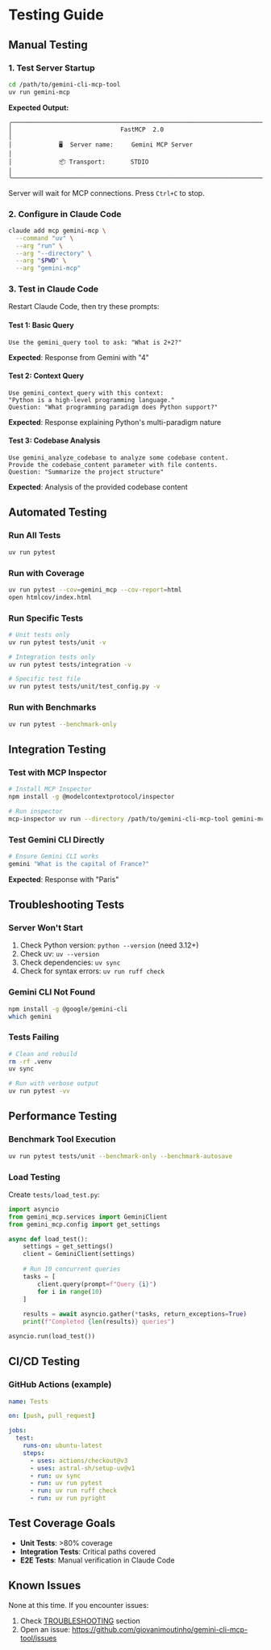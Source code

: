 # Testing Guide

## Manual Testing

### 1. Test Server Startup

```bash
cd /path/to/gemini-cli-mcp-tool
uv run gemini-mcp
```

**Expected Output:**
```
╭────────────────────────────────────────────────────────────────────────────╮
│                              FastMCP  2.0                                  │
│             🖥️  Server name:     Gemini MCP Server                          │
│             📦 Transport:       STDIO                                      │
╰────────────────────────────────────────────────────────────────────────────╯
```

Server will wait for MCP connections. Press `Ctrl+C` to stop.

### 2. Configure in Claude Code

```bash
claude add mcp gemini-mcp \
  --command "uv" \
  --arg "run" \
  --arg "--directory" \
  --arg "$PWD" \
  --arg "gemini-mcp"
```

### 3. Test in Claude Code

Restart Claude Code, then try these prompts:

#### Test 1: Basic Query
```
Use the gemini_query tool to ask: "What is 2+2?"
```

**Expected**: Response from Gemini with "4"

#### Test 2: Context Query
```
Use gemini_context_query with this context:
"Python is a high-level programming language."
Question: "What programming paradigm does Python support?"
```

**Expected**: Response explaining Python's multi-paradigm nature

#### Test 3: Codebase Analysis
```
Use gemini_analyze_codebase to analyze some codebase content.
Provide the codebase_content parameter with file contents.
Question: "Summarize the project structure"
```

**Expected**: Analysis of the provided codebase content

## Automated Testing

### Run All Tests

```bash
uv run pytest
```

### Run with Coverage

```bash
uv run pytest --cov=gemini_mcp --cov-report=html
open htmlcov/index.html
```

### Run Specific Tests

```bash
# Unit tests only
uv run pytest tests/unit -v

# Integration tests only
uv run pytest tests/integration -v

# Specific test file
uv run pytest tests/unit/test_config.py -v
```

### Run with Benchmarks

```bash
uv run pytest --benchmark-only
```

## Integration Testing

### Test with MCP Inspector

```bash
# Install MCP Inspector
npm install -g @modelcontextprotocol/inspector

# Run inspector
mcp-inspector uv run --directory /path/to/gemini-cli-mcp-tool gemini-mcp
```

### Test Gemini CLI Directly

```bash
# Ensure Gemini CLI works
gemini "What is the capital of France?"
```

**Expected**: Response with "Paris"

## Troubleshooting Tests

### Server Won't Start

1. Check Python version: `python --version` (need 3.12+)
2. Check uv: `uv --version`
3. Check dependencies: `uv sync`
4. Check for syntax errors: `uv run ruff check`

### Gemini CLI Not Found

```bash
npm install -g @google/gemini-cli
which gemini
```

### Tests Failing

```bash
# Clean and rebuild
rm -rf .venv
uv sync

# Run with verbose output
uv run pytest -vv
```

## Performance Testing

### Benchmark Tool Execution

```bash
uv run pytest tests/unit --benchmark-only --benchmark-autosave
```

### Load Testing

Create `tests/load_test.py`:

```python
import asyncio
from gemini_mcp.services import GeminiClient
from gemini_mcp.config import get_settings

async def load_test():
    settings = get_settings()
    client = GeminiClient(settings)
    
    # Run 10 concurrent queries
    tasks = [
        client.query(prompt=f"Query {i}")
        for i in range(10)
    ]
    
    results = await asyncio.gather(*tasks, return_exceptions=True)
    print(f"Completed {len(results)} queries")

asyncio.run(load_test())
```

## CI/CD Testing

### GitHub Actions (example)

```yaml
name: Tests

on: [push, pull_request]

jobs:
  test:
    runs-on: ubuntu-latest
    steps:
      - uses: actions/checkout@v3
      - uses: astral-sh/setup-uv@v1
      - run: uv sync
      - run: uv run pytest
      - run: uv run ruff check
      - run: uv run pyright
```

## Test Coverage Goals

- **Unit Tests**: >80% coverage
- **Integration Tests**: Critical paths covered
- **E2E Tests**: Manual verification in Claude Code

## Known Issues

None at this time. If you encounter issues:

1. Check [TROUBLESHOOTING](README.md#troubleshooting) section
2. Open an issue: https://github.com/giovanimoutinho/gemini-cli-mcp-tool/issues
